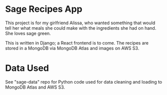 # Sage Recipes App

This project is for my girlfriend Alissa, who wanted something that would tell her what meals she could make with the ingredients she had on hand. She loves sage green.

This is written in Django; a React frontend is to come. The recipes are stored in a MongoDB via MongoDB Atlas and images on AWS S3.

# Data Used

See "sage-data" repo for Python code used for data cleaning and loading to MongoDB Atlas and AWS S3.